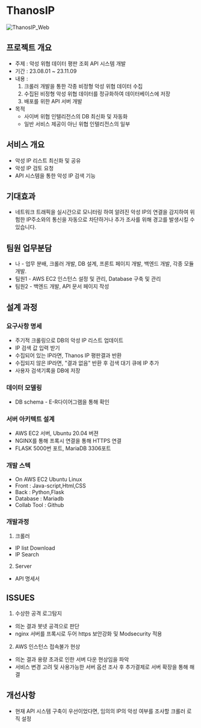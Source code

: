 # ThanosIP

![ThanosIP_Web](https://github.com/ssoulistic/ThanosIP/assets/93485617/76ab5a0e-47f9-43f9-8c72-3f9940d73499)

## 프로젝트 개요
 - 주제 : 악성 위협 데이터 평판 조회 API 시스템 개발
 - 기간 : 23.08.01 ~ 23.11.09
 - 내용 :
    1. 크롤러 개발을 통한 각종 비정형 악성 위협 데이터 수집
    2. 수집된 비정형 악성 위협 데이터를 정규화하여 데이터베이스에 저장
    3. 배포를 위한 API 서버 개발
 - 목적
   - 사이버 위협 인텔리전스의 DB 최신화 및 자동화
   - 일반 서비스 제공이 아닌 위협 인텔리전스의 일부
## 서비스 개요
   - 악성 IP 리스트 최신화 및 공유
   - 악성 IP 검토 요청
   - API 시스템을 통한 악성 IP 검색 기능
## 기대효과
  - 네트워크 트래픽을 실시간으로 모니터링 하여 알려진 악성 IP의 연결을 감지하여 위험한 IP주소와의 통신을 자동으로 차단하거나 추가 조사를 위해 경고를 발생시킬 수 있습니다.

## 팀원 업무분담
   - 나 - 업무 분배, 크롤러 개발, DB 설계, 프론트 페이지 개발, 백엔드 개발, 각종 모듈 개발.
   - 팀원1 - AWS EC2 인스턴스 설정 및 관리, Database 구축 및 관리
   - 팀원2 - 백엔드 개발, API 문서 페이지 작성

## 설계 과정
### 요구사항 명세
   - 주기적 크롤링으로 DB의 악성 IP 리스트 업데이트
   - IP 검색 값 입력 받기
   - 수집되어 있는 IP라면, Thanos IP 평판결과 반환
   - 수집되지 않은 IP라면, "결과 없음" 반환 후 검색 대기 큐에 IP 추가
   - 사용자 검색기록을 DB에 저장
### 데이터 모델링
   - DB schema - E-R다이어그램을 통해 확인

### 서버 아키텍트 설계
   - AWS EC2 서버, Ubuntu 20.04 버젼
   - NGINX를 통해 프록시 연결을 통해 HTTPS 연결
   - FLASK 5000번 포트, MariaDB 3306포트

### 개발 스텍
- On AWS EC2 Ubuntu Linux
- Front : Java-script,Html,CSS
- Back : Python,Flask
- Database : Mariadb
- Collab Tool : Github
### 개발과정
1. 크롤러
 - IP list Download
 - IP Search
2. Server
 - API 명세서
## ISSUES
1. 수상한 공격 로그탐지
 - 의논 결과 봇넷 공격으로 판단
 - nginx 서버를 프록시로 두어 https 보안강화 및 Modsecurity 적용
2. AWS 인스턴스 접속불가 현상
 - 의논 결과 용량 초과로 인한 서버 다운 현상임을 파악
 - 서비스 변경 고려 및 사용가능한 서버 옵션 조사 후 추가결제로 서버 확장을 통해 해결
## 개선사항
- 현재 API 시스템 구축이 우선이었다면, 임의의 IP의 악성 여부를 조사할 크롤러 로직 설정
